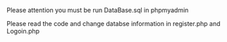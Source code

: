 Please attention you must be run DataBase.sql in phpmyadmin




Please read the code and change databse information in register.php and Logoin.php
